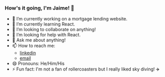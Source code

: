 ### How's it going, I'm Jaime! 👋

- 🔭 I’m currently working on a mortgage lending website.
- 🌱 I’m currently learning React.
- 👯 I’m looking to collaborate on anything!
- 🤔 I’m looking for help with React.
- 💬 Ask me about anything!
- 📫 How to reach me: 
  - [linkedin](https://www.linkedin.com/in/jaime-justo/)
  - [email](mailto:jaimejusto@gmail.com)
- 😄 Pronouns: He/Him/His
- ⚡ Fun fact: I'm not a fan of rollercoasters but I really liked sky diving! ✈️


